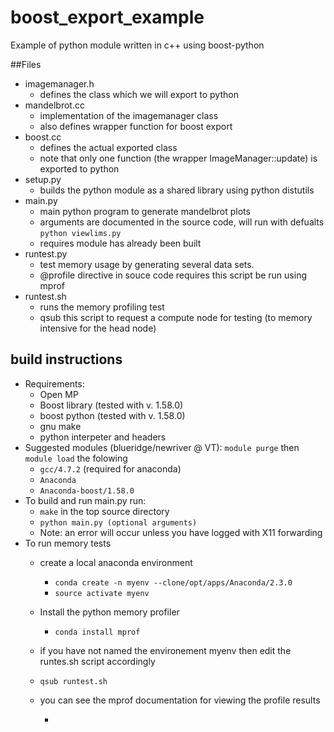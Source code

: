 # boost_export_example
Example of python module written in c++ using boost-python 


##Files
  - imagemanager.h 
    - defines the class which we will export to python
  - mandelbrot.cc
    - implementation of the imagemanager class
    - also defines wrapper function for boost export 
  - boost.cc
    - defines the actual exported class
    - note that only one function (the wrapper ImageManager::update) is exported to python
  - setup.py 
    - builds the python module as a shared library using python distutils 
  - main.py
    - main python program to generate mandelbrot plots
    - arguments are documented in the source code, will run with defualts `python viewlims.py` 
    - requires module has already been built
  - runtest.py
    - test memory usage by generating several data sets. 
    - @profile directive in souce code requires this script be run using mprof 
  - runtest.sh
    - runs the memory profiling test 
    - qsub this script to request a compute node for testing (to memory intensive for the head node) 
  
## build instructions 
  - Requirements:
    - Open MP
    - Boost library (tested with v. 1.58.0)
    - boost python (tested with v. 1.58.0)
    - gnu make
    - python interpeter and headers 
  - Suggested modules (blueridge/newriver @ VT): `module purge` then `module load` the folowing
    - `gcc/4.7.2` (required for anaconda)
    - `Anaconda`
    - `Anaconda-boost/1.58.0`
  - To build and run main.py run:
    - `make` in the top source directory 
    - `python main.py (optional arguments)`
    - Note: an error will occur unless you have logged with X11 forwarding 
  - To run memory tests
    - create a local anaconda environment 
      - `conda create -n myenv --clone/opt/apps/Anaconda/2.3.0`
      - `source activate myenv` 
    - Install the python memory profiler
      - `conda install mprof`
    - if you have not named the environement myenv then edit the runtes.sh script accordingly 
    - `qsub runtest.sh`
    - you can see the mprof documentation for viewing the profile results 

      - 
  
